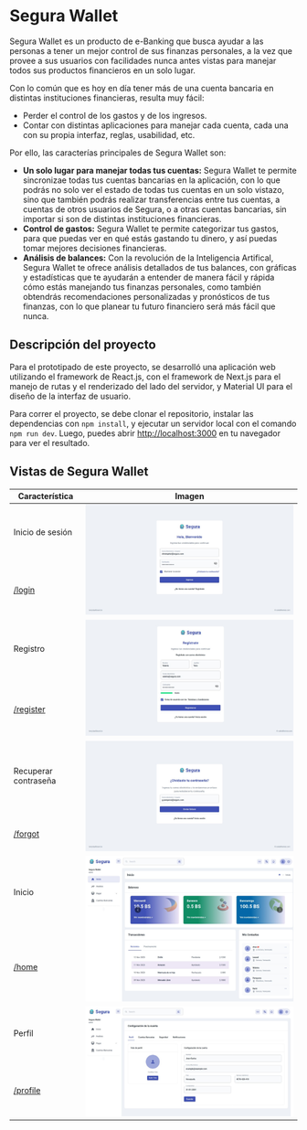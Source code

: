 # Segura Wallet

Segura Wallet es un producto de e-Banking que busca ayudar a las personas a tener un mejor control de sus finanzas personales, a la vez que provee a sus usuarios con facilidades nunca antes vistas para manejar todos sus productos financieros en un solo lugar.

Con lo común que es hoy en día tener más de una cuenta bancaria en distintas instituciones financieras, resulta muy fácil:

+ Perder el control de los gastos y de los ingresos.
+ Contar con distintas aplicaciones para manejar cada cuenta, cada una con su propia interfaz, reglas, usabilidad, etc.

Por ello, las caracterías principales de Segura Wallet son:

+ **Un solo lugar para manejar todas tus cuentas:** Segura Wallet te permite sincronizae todas tus cuentas bancarias en la aplicación, con lo que podrás no solo ver el estado de todas tus cuentas en un solo vistazo, sino que también podrás realizar transferencias entre tus cuentas, a cuentas de otros usuarios de Segura, o a otras cuentas bancarias, sin importar si son de distintas instituciones financieras.
+ **Control de gastos:** Segura Wallet te permite categorizar tus gastos, para que puedas ver en qué estás gastando tu dinero, y así puedas tomar mejores decisiones financieras.
+ **Análisis de balances:** Con la revolución de la Inteligencia Artifical, Segura Wallet te ofrece análisis detallados de tus balances, con gráficas y estadísticas que te ayudarán a entender de manera fácil y rápida cómo estás manejando tus finanzas personales, como también obtendrás recomendaciones personalizadas y pronósticos de tus finanzas, con lo que planear tu futuro financiero será más fácil que nunca.

## Descripción del proyecto

Para el prototipado de este proyecto, se desarrolló una aplicación web utilizando el framework de React.js, con el framework de Next.js para el manejo de rutas y el renderizado del lado del servidor, y Material UI para el diseño de la interfaz de usuario.

Para correr el proyecto, se debe clonar el repositorio, instalar las dependencias con `npm install`, y ejecutar un servidor local con el comando `npm run dev`. Luego, puedes abrir [http://localhost:3000](http://localhost:3000) en tu navegador para ver el resultado.

## Vistas de Segura Wallet

<table>
    <thead>
        <tr>
            <th>Característica</th>
            <th>Imagen</th>
        </tr>
    </thead>
    <tbody>
        <tr>
            <td>Inicio de sesión</td>
            <td rowspan="2"><img src="imgs/login.jpeg" alt="Login"></td>
        </tr>
        <tr>
            <td><a href="#">/login</a></td>
        </tr>
        <tr>
            <td>Registro</td>
            <td rowspan="2"><img src="imgs/register.jpeg" alt="Registro"></td>
        </tr>
        <tr>
            <td><a href="#">/register</a></td>
        </tr>
        <tr>
            <td>Recuperar contraseña</td>
            <td rowspan="2"><img src="imgs/forgot.jpeg" alt="Recuperar contraseña"></td>
        </tr>
        <tr>
            <td><a href="#">/forgot</a></td>
        </tr>
        <tr>
            <td>Inicio</td>
            <td rowspan="2"><img src="imgs/home.jpeg" alt="Inicio"></td>
        </tr>
        <tr>
            <td><a href="#">/home</a></td>
        </tr>
        <tr>
            <td>Perfil</td>
            <td rowspan="2"><img src="imgs/profile1.jpeg" alt="Perfil"></td>
        </tr>
        <tr>
            <td><a href="#">/profile</a></td>
        </tr>
    </tbody>
</table>
